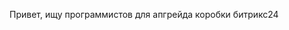 Привет,
ищу программистов для апгрейда коробки битрикс24

<!---
DmitrytheAndreev/DmitrytheAndreev is a ✨ special ✨ repository because its `README.md` (this file) appears on your GitHub profile.
You can click the Preview link to take a look at your changes.
--->
